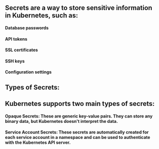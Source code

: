 ## Secrets are a way to store sensitive information in Kubernetes, such as:

#### Database passwords
#### API tokens
#### SSL certificates
#### SSH keys
#### Configuration settings

## Types of Secrets:
## Kubernetes supports two main types of secrets:

#### Opaque Secrets: These are generic key-value pairs. They can store any binary data, but Kubernetes doesn't interpret the data.
#### Service Account Secrets: These secrets are automatically created for each service account in a namespace and can be used to authenticate with the Kubernetes API server.
